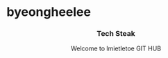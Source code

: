 # byeongheelee

<h3 align="center">Tech Steak</h3>

<p align="center">Welcome to lmietletoe GIT HUB</p>
